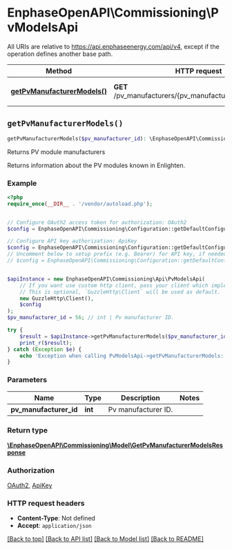 # EnphaseOpenAPI\Commissioning\PvModelsApi

All URIs are relative to https://api.enphaseenergy.com/api/v4, except if the operation defines another base path.

| Method | HTTP request | Description |
| ------------- | ------------- | ------------- |
| [**getPvManufacturerModels()**](PvModelsApi.md#getPvManufacturerModels) | **GET** /pv_manufacturers/{pv_manufacturer_id}/pv_models | Returns PV module manufacturers |


## `getPvManufacturerModels()`

```php
getPvManufacturerModels($pv_manufacturer_id): \EnphaseOpenAPI\Commissioning\Model\GetPvManufacturerModelsResponse
```

Returns PV module manufacturers

Returns information about the PV modules known in Enlighten.

### Example

```php
<?php
require_once(__DIR__ . '/vendor/autoload.php');


// Configure OAuth2 access token for authorization: OAuth2
$config = EnphaseOpenAPI\Commissioning\Configuration::getDefaultConfiguration()->setAccessToken('YOUR_ACCESS_TOKEN');

// Configure API key authorization: ApiKey
$config = EnphaseOpenAPI\Commissioning\Configuration::getDefaultConfiguration()->setApiKey('key', 'YOUR_API_KEY');
// Uncomment below to setup prefix (e.g. Bearer) for API key, if needed
// $config = EnphaseOpenAPI\Commissioning\Configuration::getDefaultConfiguration()->setApiKeyPrefix('key', 'Bearer');


$apiInstance = new EnphaseOpenAPI\Commissioning\Api\PvModelsApi(
    // If you want use custom http client, pass your client which implements `GuzzleHttp\ClientInterface`.
    // This is optional, `GuzzleHttp\Client` will be used as default.
    new GuzzleHttp\Client(),
    $config
);
$pv_manufacturer_id = 56; // int | Pv manufacturer ID.

try {
    $result = $apiInstance->getPvManufacturerModels($pv_manufacturer_id);
    print_r($result);
} catch (Exception $e) {
    echo 'Exception when calling PvModelsApi->getPvManufacturerModels: ', $e->getMessage(), PHP_EOL;
}
```

### Parameters

| Name | Type | Description  | Notes |
| ------------- | ------------- | ------------- | ------------- |
| **pv_manufacturer_id** | **int**| Pv manufacturer ID. | |

### Return type

[**\EnphaseOpenAPI\Commissioning\Model\GetPvManufacturerModelsResponse**](../Model/GetPvManufacturerModelsResponse.md)

### Authorization

[OAuth2](../../README.md#OAuth2), [ApiKey](../../README.md#ApiKey)

### HTTP request headers

- **Content-Type**: Not defined
- **Accept**: `application/json`

[[Back to top]](#) [[Back to API list]](../../README.md#endpoints)
[[Back to Model list]](../../README.md#models)
[[Back to README]](../../README.md)
